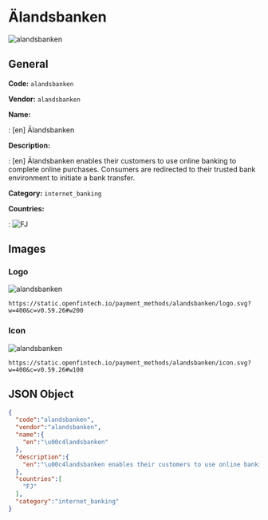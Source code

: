 
# Älandsbanken 
![alandsbanken](https://static.openfintech.io/payment_methods/alandsbanken/logo.svg?w=400&c=v0.59.26#w200)  

## General 
**Code:** `alandsbanken` 
 
**Vendor:** `alandsbanken` 
 
**Name:**  
 
:	[en] Älandsbanken  
 
**Description:**  
 
: [en] Älandsbanken enables their customers to use online banking to complete online purchases. Consumers are redirected to their trusted bank environment to initiate a bank transfer.  
 
**Category:** `internet_banking` 
 
**Countries:**  
 
:	![FJ](https://cdnjs.cloudflare.com/ajax/libs/flag-icon-css/3.3.0/flags/4x3/fj.svg#w24)  
 

## Images 

### Logo 
![alandsbanken](https://static.openfintech.io/payment_methods/alandsbanken/logo.svg?w=400&c=v0.59.26#w200)  

```
https://static.openfintech.io/payment_methods/alandsbanken/logo.svg?w=400&c=v0.59.26#w200
```  

### Icon 
![alandsbanken](https://static.openfintech.io/payment_methods/alandsbanken/icon.svg?w=400&c=v0.59.26#w100)  

```
https://static.openfintech.io/payment_methods/alandsbanken/icon.svg?w=400&c=v0.59.26#w100
```  

## JSON Object 

```json
{
  "code":"alandsbanken",
  "vendor":"alandsbanken",
  "name":{
    "en":"\u00c4landsbanken"
  },
  "description":{
    "en":"\u00c4landsbanken enables their customers to use online banking to complete online purchases. Consumers are redirected to their trusted bank environment to initiate a bank transfer."
  },
  "countries":[
    "FJ"
  ],
  "category":"internet_banking"
}
```  
